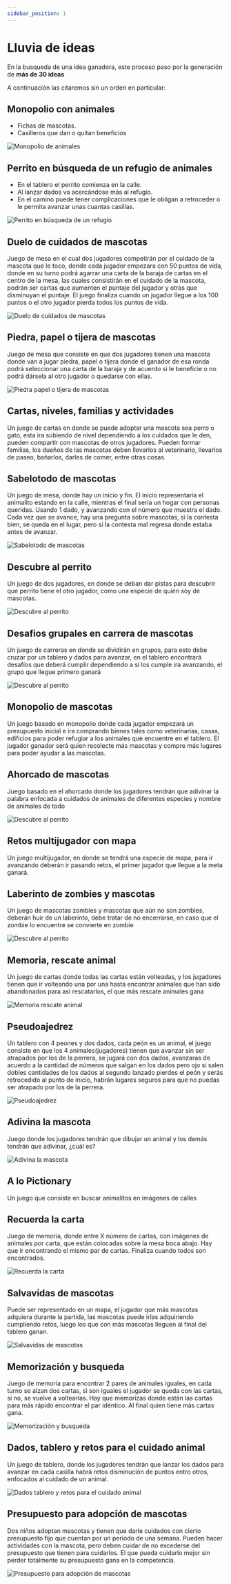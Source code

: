 ```yaml
---
sidebar_position: 1
---
```


# Lluvia de ideas

En la busqueda de una idea ganadora, este proceso paso por la generación de **más de 30 ideas**

A continuación las citaremos sin un orden en partícular:

## Monopolio con animales

* Fichas de mascotas. 
* Casilleros que dan o quitan beneficios

![Monopolio de animales](/img/ideacion-1/1.Mawyin.jpg)

## Perrito en búsqueda de un refugio de animales

* En el tablero el perrito comienza en la calle.
* Al lanzar dados va acercándose más al refugio. 
* En el camino puede tener complicaciones que le obligan a retroceder o le permita avanzar unas cuantas casillas.

![Perrito en búsqueda de un refugio](/img/ideacion-1/2.CarlosOrdonez.jpg)

## Duelo de cuidados de mascotas

Juego de mesa en el cual dos jugadores competirán por el cuidado de la mascota que le toco, donde cada jugador empezara con 50 puntos de vida, donde en su turno podrá agarrar una carta de la baraja de cartas en el centro de la mesa, las cuales consistirán en el cuidado de la mascota, podrán ser cartas que aumenten el puntaje del jugador y otras que disminuyan el puntaje. El juego finaliza cuando un jugador llegue a los 100 puntos o el otro jugador pierda todos los puntos de vida. 

![Duelo de cuidados de mascotas](/img/ideacion-1/3.RoblesPerezAdriel.jpg)

## Piedra, papel o tijera de mascotas

Juego de mesa que consiste en que dos jugadores tienen una mascota donde van a jugar piedra, papel o tijera donde el ganador de esa ronda podrá seleccionar una carta de la baraja y de acuerdo si le beneficie o no podrá dársela al otro jugador o quedarse con ellas.

![Piedra papel o tijera de mascotas](/img/ideacion-1/4.RoblesPerezAdriel.jpg)

## Cartas, niveles, familias y actividades

Un juego de cartas en donde se puede adoptar una mascota sea perro o gato, esta ira subiendo de nivel dependiendo a los cuidados que le den, pueden compartir con mascotas de otros jugadores. Pueden formar familias, los dueños de las mascotas deben llevarlos al veterinario, llevarlos de paseo, bañarlos, darles de comer, entre otras cosas. 

## Sabelotodo de mascotas

Un juego de mesa, donde hay un inicio y fin. El inicio representaría el animalito estando en la calle, mientras el final sería un hogar con personas queridas. Usando 1 dado, y avanzando con el número que muestra el dado. Cada vez que se avance, hay una pregunta sobre mascotas, si la contesta bien, se queda en el lugar, pero si la contesta mal regresa donde estaba antes de avanzar.

![Sabelotodo de mascotas](/img/ideacion-1/6.Mawyin.jpg)

## Descubre al perrito

Un juego de dos jugadores, en donde se deban dar pistas para descubrir que perrito tiene el otro jugador, como una especie de quién soy de mascotas. 


![Descubre al perrito](/img/ideacion-1/7.CarlosOrdonez.jpg)

## Desafios grupales en carrera de mascotas

Un juego de carreras en donde se dividirán en grupos, para esto debe cruzar por un tablero y dados para avanzar, en el tablero encontrará desafíos que deberá cumplir dependiendo a si los cumple ira avanzando, el grupo que llegue primero ganará 

![Descubre al perrito](/img/ideacion-1/8.tatianaYepez.jpg)

## Monopolio de mascotas

Un juego basado en monopolio donde cada jugador empezará un presupuesto inicial e ira comprando bienes tales como veterinarias, casas, edificios para poder refugiar a los animales que encuentre en el tablero. El jugador ganador será quien recolecte más mascotas y compre más lugares para poder ayudar a las mascotas.

## Ahorcado de mascotas

Juego basado en el ahorcado donde los jugadores tendrán que adivinar la palabra enfocada a cuidados de animales de diferentes especies y nombre de animales de todo 

![Descubre al perrito](/img/ideacion-1/10.RoblesPerezAdriel.jpg)

## Retos multijugador con mapa

Un juego multijugador, en donde se tendrá una especie de mapa, para ir avanzando deberán ir pasando retos, el primer jugador que llegue a la meta ganará.

## Laberinto de zombies y mascotas

Un juego de mascotas zombies y mascotas que aún no son zombies, deberán huir de un laberinto, debe tratar de no encerrarse, en caso que el zombie lo encuentre se convierte en zombie 

![Descubre al perrito](/img/ideacion-1/12.tatianaYepez.jpg)

## Memoria, rescate animal

Un juego de cartas donde todas las cartas están volteadas, y los jugadores tienen que ir volteando una por una hasta encontrar animales que han sido abandonados para así rescatarlos, el que más rescate animales gana

![Memoria rescate animal](/img/ideacion-1/13.JeanMoreano.jpg)

## Pseudoajedrez

Un tablero con 4 peones y dos dados, cada peón es un animal, el juego consiste en que los 4 animales(jugadores) tienen que avanzar sin ser atrapados por los de la perrera, se jugará con dos dados, avanzaras de acuerdo a la cantidad de números que salgan en los dados pero ojo si salen dobles cantidades de los dados al segundo lanzado pierdes el peón y serás retrocedido al punto de inicio, habrán lugares seguros para que no puedas ser atrapado por los de la perrera.

![Pseudoajedrez](/img/ideacion-1/14.JeanMoreano.jpg)

## Adivina la mascota

Juego donde los jugadores tendrán que dibujar un animal y los demás tendrán que adivinar, ¿cuál es?

![Adivina la mascota](/img/ideacion-1/15.Abrie.jpeg)

## A lo Pictionary

Un juego que consiste en buscar animalitos en imágenes de calles

## Recuerda la carta

Juego de memoria, donde entre X número de cartas, con imágenes de animales por carta, que están colocadas sobre la mesa boca abajo. Hay que ir encontrando el mismo par de cartas. Finaliza cuando todos son encontrados. 

![Recuerda la carta](/img/ideacion-1/17.Abrie.jpg)

## Salvavidas de mascotas

Puede ser representado en un mapa, el jugador que más mascotas adquiera durante la partida, las mascotas puede irlas adquiriendo cumpliendo retos, luego los que con más mascotas lleguen al final del tablero ganan.

![Salvavidas de mascotas](/img/ideacion-1/18.tatianaYepez.jpg)

## Memorización y busqueda

Juego de memoria para encontrar 2 pares de animales iguales, en cada turno se alzan dos cartas, si son iguales el jugador se queda con las cartas, si no, se vuelve a voltearlas. Hay que memorizas donde están las cartas para más rápido encontrar el par idéntico. Al final quien tiene más cartas gana.

![Memorización y busqueda](/img/ideacion-1/19.Mawyin.jpg)

## Dados, tablero y retos para el cuidado animal

Un juego de tablero, donde los jugadores tendrán que lanzar los dados para avanzar en cada casilla habrá retos disminución de puntos entro otros, enfocados al cuidado de un animal.

![Dados tablero y retos para el cuidado animal](/img/ideacion-1/19.Abrie.jpg)

## Presupuesto para adopción de mascotas 

Dos niños adoptan mascotas y tienen que darle cuidados con cierto presupuesto fijo que cuentan por un periodo de una semana. Pueden hacer actividades con la mascota, pero deben cuidar de no excederse del presupuesto que tienen para cuidarlos. El que pueda cuidarlo mejor sin perder totalmente su presupuesto gana en la competencia. 

![Presupuesto para adopción de mascotas](/img/ideacion-1/21.CarlosOrdonez.jpg)
